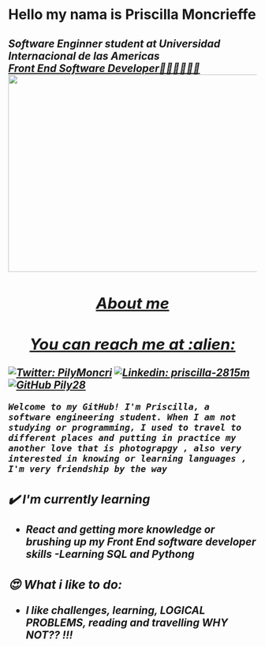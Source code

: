 # Hello my nama is Priscilla Moncrieffe



<h2 font-size="10px"><em>Software Enginner student at Universidad Internacional de las Americas <a href="http://www.unb.br"</a<img src="https://media.giphy.com/media/fYSnHlufseco8Fh93Z/giphy.gif" width="30"></br>Front End Software Developer👩🏻‍💻👩🏻‍💻
	
<img src="https://user-images.githubusercontent.com/87598302/150879501-5f61bfb9-cb95-41c0-a36d-6d6a4af62612.png" width="950px" height="400px">

	
	

<h2 align="center">About me</h2>
	
	
<h2 align="center">You can reach me at :alien:</h2> 
	
	
[![Twitter: PilyMoncri](https://img.shields.io/twitter/follow/?style=social)](https://twitter.com/PilyMoncri)
[![Linkedin: priscilla-2815m](https://img.shields.io/badge/-priscilla-2815m-blue?style=flat-square&logo=Linkedin&logoColor=white&link=https://www.linkedin.com/in/priscilla-2815m/)](https://www.linkedin.com/in/priscilla-2815m/)
[![GitHub Pily28](https://img.shields.io/github/followers/thaiane?label=follow&style=social)](https://github.com/Pily28)
	
	Welcome to my GitHub! I'm Priscilla, a software engineering student. When I am not studying or programming, I used to travel to different places and putting in practice my another love that is photograpgy , also very interested in knowing or learning languages , I'm very friendship by the way 

### ✔️ I'm currently learning
- React and getting more knowledge or brushing up my Front End software developer skills
-Learning SQL and Pythong

### 😍 What i like to do:
- I like challenges, learning, LOGICAL PROBLEMS, reading and travelling WHY NOT?? !!!

	
	
